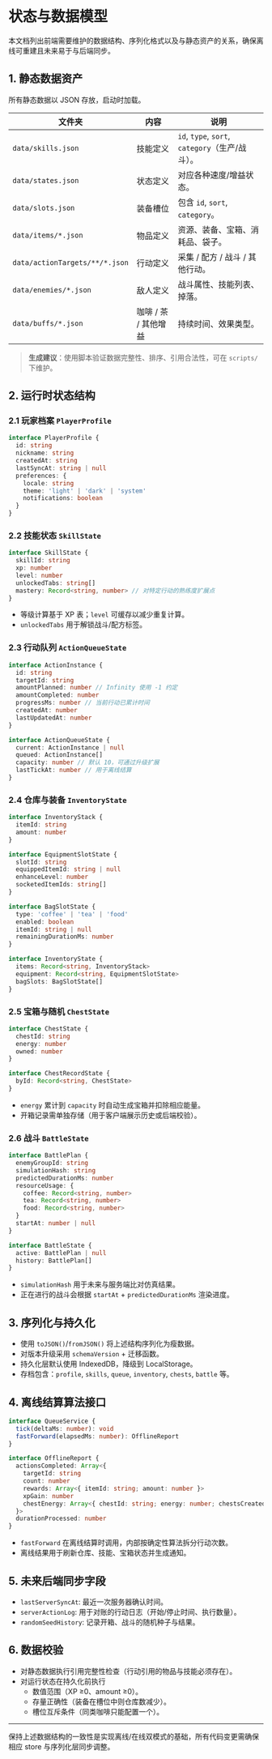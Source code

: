 # 状态与数据模型

本文档列出前端需要维护的数据结构、序列化格式以及与静态资产的关系，确保离线可重建且未来易于与后端同步。

## 1. 静态数据资产

所有静态数据以 JSON 存放，启动时加载。

| 文件夹 | 内容 | 说明 |
|---|---|---|
| `data/skills.json` | 技能定义 | `id`, `type`, `sort`, `category`（生产/战斗）。 |
| `data/states.json` | 状态定义 | 对应各种速度/增益状态。 |
| `data/slots.json` | 装备槽位 | 包含 `id`, `sort`, `category`。 |
| `data/items/*.json` | 物品定义 | 资源、装备、宝箱、消耗品、袋子。 |
| `data/actionTargets/**/*.json` | 行动定义 | 采集 / 配方 / 战斗 / 其他行动。 |
| `data/enemies/*.json` | 敌人定义 | 战斗属性、技能列表、掉落。 |
| `data/buffs/*.json` | 咖啡 / 茶 / 其他增益 | 持续时间、效果类型。 |

> **生成建议**：使用脚本验证数据完整性、排序、引用合法性，可在 `scripts/` 下维护。

## 2. 运行时状态结构

### 2.1 玩家档案 `PlayerProfile`

```ts
interface PlayerProfile {
  id: string
  nickname: string
  createdAt: string
  lastSyncAt: string | null
  preferences: {
    locale: string
    theme: 'light' | 'dark' | 'system'
    notifications: boolean
  }
}
```

### 2.2 技能状态 `SkillState`

```ts
interface SkillState {
  skillId: string
  xp: number
  level: number
  unlockedTabs: string[]
  mastery: Record<string, number> // 对特定行动的熟练度扩展点
}
```

- 等级计算基于 XP 表；`level` 可缓存以减少重复计算。
- `unlockedTabs` 用于解锁战斗/配方标签。

### 2.3 行动队列 `ActionQueueState`

```ts
interface ActionInstance {
  id: string
  targetId: string
  amountPlanned: number // Infinity 使用 -1 约定
  amountCompleted: number
  progressMs: number // 当前行动已累计时间
  createdAt: number
  lastUpdatedAt: number
}

interface ActionQueueState {
  current: ActionInstance | null
  queued: ActionInstance[]
  capacity: number // 默认 10，可通过升级扩展
  lastTickAt: number // 用于离线结算
}
```

### 2.4 仓库与装备 `InventoryState`

```ts
interface InventoryStack {
  itemId: string
  amount: number
}

interface EquipmentSlotState {
  slotId: string
  equippedItemId: string | null
  enhanceLevel: number
  socketedItemIds: string[]
}

interface BagSlotState {
  type: 'coffee' | 'tea' | 'food'
  enabled: boolean
  itemId: string | null
  remainingDurationMs: number
}

interface InventoryState {
  items: Record<string, InventoryStack>
  equipment: Record<string, EquipmentSlotState>
  bagSlots: BagSlotState[]
}
```

### 2.5 宝箱与随机 `ChestState`

```ts
interface ChestState {
  chestId: string
  energy: number
  owned: number
}

interface ChestRecordState {
  byId: Record<string, ChestState>
}
```

- `energy` 累计到 `capacity` 时自动生成宝箱并扣除相应能量。
- 开箱记录需单独存储（用于客户端展示历史或后端校验）。

### 2.6 战斗 `BattleState`

```ts
interface BattlePlan {
  enemyGroupId: string
  simulationHash: string
  predictedDurationMs: number
  resourceUsage: {
    coffee: Record<string, number>
    tea: Record<string, number>
    food: Record<string, number>
  }
  startAt: number | null
}

interface BattleState {
  active: BattlePlan | null
  history: BattlePlan[]
}
```

- `simulationHash` 用于未来与服务端比对仿真结果。
- 正在进行的战斗会根据 `startAt` + `predictedDurationMs` 渲染进度。

## 3. 序列化与持久化

- 使用 `toJSON()`/`fromJSON()` 将上述结构序列化为瘦数据。
- 对版本升级采用 `schemaVersion` + 迁移函数。
- 持久化层默认使用 IndexedDB，降级到 LocalStorage。
- 存档包含：`profile`, `skills`, `queue`, `inventory`, `chests`, `battle` 等。

## 4. 离线结算算法接口

```ts
interface QueueService {
  tick(deltaMs: number): void
  fastForward(elapsedMs: number): OfflineReport
}

interface OfflineReport {
  actionsCompleted: Array<{
    targetId: string
    count: number
    rewards: Array<{ itemId: string; amount: number }>
    xpGain: number
    chestEnergy: Array<{ chestId: string; energy: number; chestsCreated: number }>
  }>
  durationProcessed: number
}
```

- `fastForward` 在离线结算时调用，内部按确定性算法拆分行动次数。
- 离线结果用于刷新仓库、技能、宝箱状态并生成通知。

## 5. 未来后端同步字段

- `lastServerSyncAt`: 最近一次服务器确认时间。
- `serverActionLog`: 用于对账的行动日志（开始/停止时间、执行数量）。
- `randomSeedHistory`: 记录开箱、战斗的随机种子与结果。

## 6. 数据校验

- 对静态数据执行引用完整性检查（行动引用的物品与技能必须存在）。
- 对运行状态在持久化前执行
  - 数值范围（XP ≥0、amount ≥0）。
  - 存量正确性（装备在槽位中则仓库数减少）。
  - 槽位互斥条件（同类咖啡只能配置一个）。

---

保持上述数据结构的一致性是实现离线/在线双模式的基础，所有代码变更需确保相应 store 与序列化层同步调整。